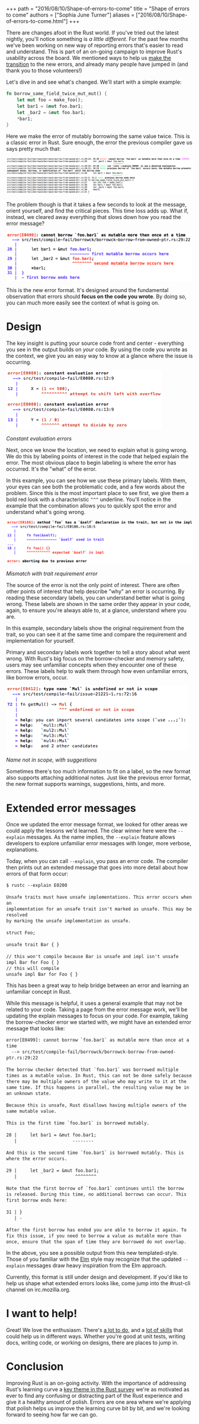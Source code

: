 +++
path = "2016/08/10/Shape-of-errors-to-come"
title = "Shape of errors to come"
authors = ["Sophia June Turner"]
aliases = ["2016/08/10/Shape-of-errors-to-come.html"]
+++

There are changes afoot in the Rust world. If you've tried out the latest nightly, you'll notice
something is *a little different*. For the past few months we've been working on new way of
reporting errors that's easier to read and understand. This is part of an on-going campaign to
improve Rust's usability across the board. We mentioned ways to help us
[make the transition](https://www.sophiajt.com/helping-out-with-rust-errors/)
to the new errors, and already many people have jumped in (and thank you to those volunteers!)

Let's dive in and see what's changed.  We'll start with a simple example:

```rust
fn borrow_same_field_twice_mut_mut() {
    let mut foo = make_foo();
    let bar1 = &mut foo.bar1;
    let _bar2 = &mut foo.bar1;
    *bar1;
}
```

Here we make the error of mutably borrowing the same value twice. This is a classic error in Rust.
Sure enough, the error the previous compiler gave us says pretty much that:

![Picture of old error style][old_errors]

The problem though is that it takes a few seconds to look at the message, orient yourself, and find
the critical pieces. This time loss adds up. What if, instead, we cleared away everything that slows
down how you read the error message?

<img src="new_errors.png" width="500" />

This is the new error format. It's designed around the fundamental observation that
errors should **focus on the code you wrote**. By doing so, you can much more easily see the context
of what is going on.

# Design

The key insight is putting your source code front and center - everything you see in the output
builds on _your_ code.
By using the code you wrote as the context, we give you an easy way to know at a glance
where the issue is occurring.

![Picture of new constant eval error][new_errors2]

*Constant evaluation errors*

Next, once we know the location, we need to explain what is going wrong. We do this by labeling
points of interest in the code that helped explain
the error.  The most obvious place to begin labeling is where the error has occurred. It's the
"what" of the error.

In this example, you can see how we use these primary labels. With them, your eyes can see both the
problematic code, and a few words about the problem. Since this is the most important place to see
first, we give them a bold red look with a
characteristic `^^^` underline. You'll notice in the example that the combination allows you
to quickly spot the error and understand what's going wrong.

![Picture of new trait mismatch][new_errors3]

*Mismatch with trait requirement error*

The source of the error is not the only point of interest.  There are often other points of interest
that help describe "why" an error is occurring. By reading these secondary labels,
you can understand better what is going wrong. These labels are shown in the same order they appear
in your code, again, to ensure you're always able to, at a glance, understand where you are.

In this example, secondary labels show the original requirement from the trait, so you
can see it at the same time and compare the requirement and implementation for yourself.

Primary and secondary labels work together to tell a story about what went wrong. With Rust's big
focus on the borrow-checker and memory safety, users may see unfamiliar concepts when they
encounter one of these errors. These labels help to walk them through how even unfamiliar errors,
like borrow errors, occur.

![Picture of new type name not found][new_errors4]

*Name not in scope, with suggestions*

Sometimes there's too much information to fit on a label, so the new format also supports attaching
additional notes. Just like the previous error format, the new format supports warnings,
suggestions, hints, and more.

# Extended error messages

Once we updated the error message format, we looked for other areas we could apply the lessons we'd
learned. The clear winner here were the `--explain` messages. As the name implies, the `--explain`
feature allows developers to explore unfamiliar error messages with longer, more verbose,
explanations.

Today, when you can call `--explain`, you pass an error code. The compiler then prints out
an extended message that goes into more detail about how errors of that form occur:

```
$ rustc --explain E0200

Unsafe traits must have unsafe implementations. This error occurs when an
implementation for an unsafe trait isn't marked as unsafe. This may be resolved
by marking the unsafe implementation as unsafe.

struct Foo;

unsafe trait Bar { }

// this won't compile because Bar is unsafe and impl isn't unsafe
impl Bar for Foo { }
// this will compile
unsafe impl Bar for Foo { }
```

This has been a great way to help bridge between an error and learning an unfamiliar concept in
Rust.

While this message is helpful, it uses a general example that may not be related to your code.
Taking a page from the error message work, we'll be updating the explain
messages to focus on your code. For example, taking the borrow-checker error we
started with, we might have an extended error message that looks like:

```
error[E0499]: cannot borrow `foo.bar1` as mutable more than once at a time
  --> src/test/compile-fail/borrowck/borrowck-borrow-from-owned-ptr.rs:29:22

The borrow checker detected that `foo.bar1` was borrowed multiple
times as a mutable value. In Rust, this can not be done safely because
there may be multiple owners of the value who may write to it at the
same time. If this happens in parallel, the resulting value may be in
an unknown state.

Because this is unsafe, Rust disallows having multiple owners of the
same mutable value.

This is the first time `foo.bar1` is borrowed mutably.

28 |     let bar1 = &mut foo.bar1;
   |                     --------

And this is the second time `foo.bar1` is borrowed mutably. This is
where the error occurs.

29 |     let _bar2 = &mut foo.bar1;
   |                      ^^^^^^^^

Note that the first borrow of `foo.bar1` continues until the borrow
is released. During this time, no additional borrows can occur. This
first borrow ends here:

31 | }
   | -

After the first borrow has ended you are able to borrow it again. To
fix this issue, if you need to borrow a value as mutable more than
once, ensure that the span of time they are borrowed do not overlap.
```

In the above, you see a possible output from this new templated-style. Those of you familiar with
the [Elm] style may recognize that the updated `--explain` messages draw heavy inspiration from
the Elm approach.

Currently, this format is still under design and development. If you'd like to help us shape what
extended errors looks like, come jump into the #rust-cli channel on irc.mozilla.org.

# I want to help!

Great!  We love the enthusiasm. There's
[a lot to do](https://github.com/rust-lang/rust/issues/35233), and a
[lot of skills](https://www.sophiajt.com/helping-out-with-rust-errors/) that could
help us in different ways. Whether you're good at unit tests, writing docs,
writing code, or working on designs, there are places to jump in.

# Conclusion

Improving Rust is an on-going activity. With the importance of addressing Rust's learning curve a
[key theme in the Rust survey](https://blog.rust-lang.org/2016/06/30/State-of-Rust-Survey-2016.html)
we're as motivated as ever to find any confusing or distracting part of the Rust experience and
give it a healthy amount of polish. Errors are one area where we're applying that polish helps us
improve the learning curve bit by bit, and we're looking forward to seeing how far we can go.





[old_errors]: old_errors.png
[new_errors]: new_errors.png
[new_errors2]: new_errors2.png
[new_errors3]: new_errors3.png
[new_errors4]: new_errors4.png
[Dybuk]: https://github.com/ticki/dybuk
[Elm]: https://elm-lang.org/blog/compiler-errors-for-humans
